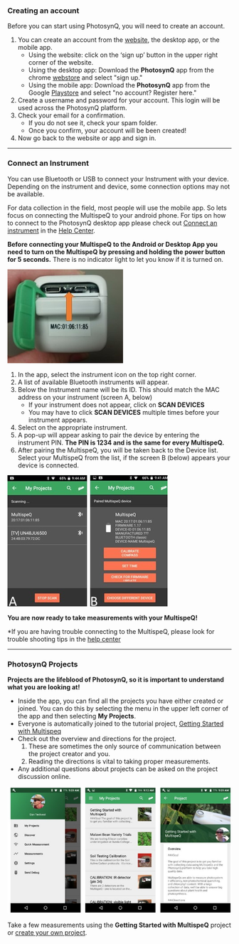 ### Creating an account

Before you can start using PhotosynQ, you will need to create an account. 

1.	You can create an account from the [website](https://photosynq.org/), the desktop app, or the mobile app.  
	- Using the website: click on the ‘sign up’ button in the upper right corner of the website.  
	- Using the desktop app: Download the **PhotosynQ** app from the chrome [webstore](https://chrome.google.com/webstore/category/apps) and select "sign up."
	- Using the mobile app: Download the **PhotosynQ** app from the Google [Playstore](https://play.google.com/store/apps/details?id=org.photosynq.android.photosynq) and select "no account? Register here."
2.	Create a username and password for your account. This login will be used across the PhotosynQ platform.
3.	Check your email for a confirmation.  
	- If you do not see it, check your spam folder.  
	- Once you confirm, your account will be been created!
4.	Now go back to the website or app and sign in.
 
***

### Connect an Instrument
You can use Bluetooth or USB to connect your Instrument with your device. Depending on the instrument and device, some connection options may not be available.

For data collection in the field, most people will use the mobile app. So lets focus on connecting the MultispeQ to your android phone. For tips on how to connect to the PhotosynQ desktop app please check out [Connect an instrument](https://photosynq.org/help/apps_Connect_an_Instrument) in the [Help Center](https://photosynq.org/help).

**Before connecting your MultispeQ to the Android or Desktop App you need to turn on the MultispeQ by pressing and holding the power button for 5 seconds.** There is no indicator light to let you know if it is turned on.
 
![Connect an Instrument: The arrow indicates the power and reset button.](../images/tutorials/_getting_started_turn_multispeq_on.jpg)

1. In the app, select the instrument icon on the top right corner.
2. A list of available Bluetooth instruments will appear. 
3. Below the Instrument name will be its ID. This should match the MAC address on your instrument (screen A, below)
	- If your instrument does not appear, click on **SCAN DEVICES**
	- You may have to click **SCAN DEVICES** multiple times before your instrument appears.
4. Select on the appropriate instrument.
5. A pop-up will appear asking to pair the device by entering the instrument PIN. **The PIN is 1234 and is the same for every MultispeQ.**
6. After pairing the MultispeQ, you will be taken back to the Device list. Select your MultispeQ from the list, if the screen B (below) appears your device is connected.

![Android - Bluetooth: (A) Scanning for MultispeQ devices. (B) Information about the connected device.](../images/tutorials/_getting_started_connect_multispeq.jpg)

**You are now ready to take measurements with your MultispeQ!**

*If you are having trouble connecting to the MultispeQ, please look for trouble shooting tips in the [help center](https://photosynq.org/help/apps_Connect_an_Instrument)

***

### PhotosynQ Projects ###

**Projects are the lifeblood of PhotosynQ, so it is important to understand what you are looking at!**

- Inside the app, you can find all the projects you have either created or joined. You can do this by selecting the menu in the upper left corner of the app and then selecting **My Projects**.
- Everyone is automatically joined to the tutorial project, [Getting Started with Multispeq](https://photosynq.org/projects/getting-started-with-multispeq)
- Check out the overview and directions for the project.  
	1. These are sometimes the only source of communication between the project creator and you.  
	2. Reading the directions is vital to taking proper measurements.  
- Any additional questions about projects can be asked on the project discussion online.  

![My Projects: List of joined or created projects available for data contribution.](../images/tutorials/_getting_started_my_projects.jpg)

Take a few measurements using the **Getting Started with MultispeQ** project or [create your own project](https://photosynq.org/projects/categories).